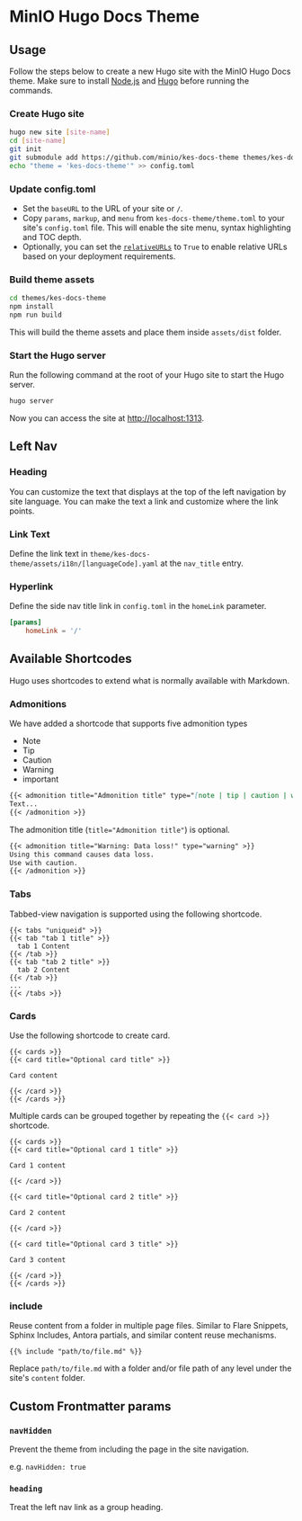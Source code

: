 # MinIO Hugo Docs Theme

## Usage

Follow the steps below to create a new Hugo site with the MinIO Hugo Docs theme. Make sure to install [Node.js](https://nodejs.org/en) and
[Hugo](https://gohugo.io/installation/) before running the commands.

### Create Hugo site

```bash
hugo new site [site-name]
cd [site-name]
git init
git submodule add https://github.com/minio/kes-docs-theme themes/kes-docs-theme
echo "theme = 'kes-docs-theme'" >> config.toml
```

### Update config.toml

-   Set the `baseURL` to the URL of your site or `/`.
-   Copy `params`, `markup`, and `menu` from `kes-docs-theme/theme.toml` to your site's `config.toml` file. This will enable the site menu, syntax highlighting
    and TOC depth.
-   Optionally, you can set the [`relativeURLs`](https://gohugo.io/content-management/urls/#relative-urls) to `True` to enable relative URLs based on your
    deployment requirements.

### Build theme assets

```bash
cd themes/kes-docs-theme
npm install
npm run build
```

This will build the theme assets and place them inside `assets/dist` folder.

### Start the Hugo server

Run the following command at the root of your Hugo site to start the Hugo server.

```bash
hugo server
```

Now you can access the site at [http://localhost:1313](http://localhost:1313).

## Left Nav

### Heading

You can customize the text that displays at the top of the left navigation by site language. You can make the text a link and customize where the link points.

### Link Text

Define the link text in `theme/kes-docs-theme/assets/i18n/[languageCode].yaml` at the `nav_title` entry.

### Hyperlink

Define the side nav title link in `config.toml` in the `homeLink` parameter.

```toml
[params]
    homeLink = '/'
```

## Available Shortcodes

Hugo uses shortcodes to extend what is normally available with Markdown.

### Admonitions

We have added a shortcode that supports five admonition types

-   Note
-   Tip
-   Caution
-   Warning
-   important

```Markdown
{{< admonition title="Admonition title" type="[note | tip | caution | warning | important]" >}}
Text...
{{< /admonition >}}
```

The admonition title (`title="Admonition title"`) is optional.

```Markdown
{{< admonition title="Warning: Data loss!" type="warning" >}}
Using this command causes data loss.
Use with caution.
{{< /admonition >}}
```

### Tabs

Tabbed-view navigation is supported using the following shortcode.

```
{{< tabs "uniqueid" >}}
{{< tab "tab 1 title" >}}
  tab 1 Content
{{< /tab >}}
{{< tab "tab 2 title" >}}
  tab 2 Content
{{< /tab >}}
...
{{< /tabs >}}
```

### Cards

Use the following shortcode to create card.

```
{{< cards >}}
{{< card title="Optional card title" >}}

Card content

{{< /card >}}
{{< /cards >}}

```

Multiple cards can be grouped together by repeating the `{{< card >}}` shortcode.

```
{{< cards >}}
{{< card title="Optional card 1 title" >}}

Card 1 content

{{< /card >}}

{{< card title="Optional card 2 title" >}}

Card 2 content

{{< /card >}}

{{< card title="Optional card 3 title" >}}

Card 3 content

{{< /card >}}
{{< /cards >}}

```

### include

Reuse content from a folder in multiple page files. Similar to Flare Snippets, Sphinx Includes, Antora partials, and similar content reuse mechanisms.

```
{{% include "path/to/file.md" %}}
```

Replace `path/to/file.md` with a folder and/or file path of any level under the site's `content` folder.


## Custom Frontmatter params

### `navHidden`

Prevent the theme from including the page in the site navigation.

e.g. `navHidden: true`

### `heading`

Treat the left nav link as a group heading.